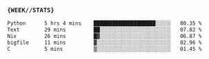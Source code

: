 ### `{WEEK//STATS}` 
<!--START_SECTION:waka-->

```txt
Python      5 hrs 4 mins    ████████████████████░░░░░   80.35 %
Text        29 mins         ██░░░░░░░░░░░░░░░░░░░░░░░   07.82 %
Nix         26 mins         █▓░░░░░░░░░░░░░░░░░░░░░░░   06.87 %
bigfile     11 mins         ▓░░░░░░░░░░░░░░░░░░░░░░░░   02.96 %
C           5 mins          ▒░░░░░░░░░░░░░░░░░░░░░░░░   01.45 %
```

<!--END_SECTION:waka-->
